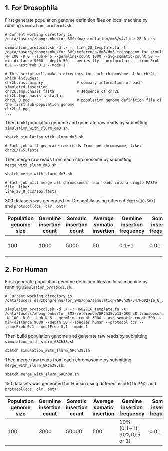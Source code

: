 ## 1. For Drosophila

First generate population genome definition files on local machine by running `simulation_protocol.sh`.

```shell
# Current working directory is /data/tusers/zhongrenhu/for_SMS/dna/simulation/dm3/v4/line_28_0_ccs

simulation_protocol.sh -d ./ -r line_28_template.fa -t /data/tusers/zhongrenhu/for_SMS/reference/dm3/dm3.transposon_for_simulaTE.fa -N 100 -R 0 --sub-N 5 --germline-count 1000 --avg-somatic-count 50 --min-distance 9000 --depth 50 --species fly --protocol ccs --truncProb 0.1 --nestProb 0.1 --mode 1

# This script will make a directory for each chromosome, like chr2L, which includes:
chr2L.ins.summary               # summary information of each simulated insertion
chr2L.tmp.chasis.fasta          # sequence of chr2L
chr2L.tmp.chasis.fasta.fai
chr2L.0.pgd                     # population genome definition file of the first sub-population genome
chr2L.1.pgd
...
```

Then build population genome and generate raw reads by submitting `simulation_with_slurm_dm3.sh`.

```shell
sbatch simulation_with_slurm_dm3.sh

# Each job will generate raw reads from one chromosome, like:
chr2L/TGS.fasta
```

Then merge raw reads from each chromosome by submitting `merge_with_slurm_dm3.sh`.

```shell
sbatch merge_with_slurm_dm3.sh

# Each job will merge all chromosomes' raw reads into a single FASTA file, like:
line_28_0_ccs/TGS.fasta
```

300 datasets was generated for Drosophila using different `depth(10-50X)` and `protocol(ccs, clr, ont)`:

| Population genome size | Germline insertion count | Somatic insertion count | Average somatic insertion | Gemline insertion frequency | Somatic insertion frequency | Insertion truncate probability | Nested insertion probability | Insertion divergence rate | TSD length | Depth  | Min distance | TGS read length                  | TGS error rate              |
| ---------------------- | ------------------------ | ----------------------- | ------------------------- | --------------------------- | --------------------------- | ------------------------------ | ---------------------------- | ------------------------- | ---------- | ------ | ------------ | -------------------------------- | --------------------------- |
| 100                    | 1000                     | 5000                    | 50                        | 0.1~1                       | 0.01                        | 0.1                            | 0.1                          | 0                         | 6~8        | 10~50X | 9000         | CCS~=13490; CLR~=7896; ONT~=7170 | CCS=0.01; CLR=0.1; ONT=0.07 |

## 2. For Human

First generate population genome definition files on local machine by running `simulation_protocol.sh`.

```shell
# Current working directory is /data/tusers.ds/zhongrenhu/for_SMS/dna/simulation/GRCh38/v4/HG02716_0_ccs

simulation_protocol.sh -d ./ -r HG02716_template.fa -t /data/tusers/zhongrenhu/for_SMS/reference/GRCh38.p13/GRCh38.transposon.fa -N 100 -R 0 --sub-N 5 --germline-count 3000 --avg-somatic-count 500 --min-distance 9000 --depth 50 --species human --protocol ccs --truncProb 0.1 --nestProb 0.1 --mode 1
```

Then build population genome and generate raw reads by submitting `simulation_with_slurm_GRCh38.sh`.

```shell
sbatch simulation_with_slurm_GRCh38.sh
```

Then merge raw reads from each chromosome by submitting `merge_with_slurm_GRCh38.sh`.

```shell
sbatch merge_with_slurm_GRCh38.sh
```

150 datasets was generated for Human using different `depth(10-50X)` and `protocol(ccs, clr, ont)`:

| Population genome size | Germline insertion count | Somatic insertion count | Average somatic insertion | Gemline insertion frequency | Somatic insertion frequency | Insertion truncate probability | Nested insertion probability | Insertion divergence rate | TSD length | Depth  | Min distance | TGS read length                  | TGS error rate              |
| ---------------------- | ------------------------ | ----------------------- | ------------------------- | --------------------------- | --------------------------- | ------------------------------ | ---------------------------- | ------------------------- | ---------- | ------ | ------------ | -------------------------------- | --------------------------- |
| 100                    | 3000                     | 50000                   | 500                       | 10% (0.1~1); 90%(0.5 or 1)  | 0.01                        | 0.1                            | 0.1                          | 0                         | 6~8        | 10~50X | 9000         | CCS~=13490; CLR~=7896; ONT~=7170 | CCS=0.01; CLR=0.1; ONT=0.07 |
